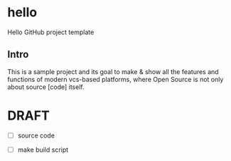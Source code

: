 # hello
Hello GitHub project template

## Intro
This is a sample project and its goal to make & show all the features and functions
of modern vcs-based platforms, where Open Source is not only about source [code] itself.


# DRAFT

- [ ] source code
- [ ] make build script

